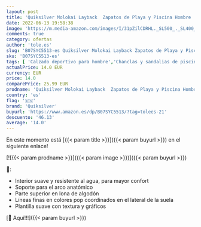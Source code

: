 ```yaml
---
layout: post
title: 'Quiksilver Molokai Layback  Zapatos de Playa y Piscina Hombre  Multicolor Black Blue Blue Xkbb  41 EU'
date: 2022-06-13 19:58:38
image: 'https://m.media-amazon.com/images/I/31pZilCDRHL._SL500_._SL400_.jpg'
comments: true
category: ofertas
author: 'tole.es'
slug: 'B07SYC5513-es Quiksilver Molokai Layback Zapatos de Playa y Piscina...'
sku: 'B07SYC5513-es'
tags: [ 'Calzado deportivo para hombre','Chanclas y sandalias de piscina para hombre','Zapatillas y calzado deportivo para hombre','Zapatos','Zapatos para hombre','Zapatos y complementos','quiksilver','zapatos','🇪🇸', ]
actualPrice: 14.0 EUR
currency: EUR
price: 14.0
comparePrice: 25.99 EUR
prodname: 'Quiksilver Molokai Layback  Zapatos de Playa y Piscina Hombre  Multicolor Black Blue Blue Xkbb  41 EU'
country: 'es'
flag: '🇪🇸'
brand: 'Quiksilver'
buyurl: 'https://www.amazon.es/dp/B07SYC5513/?tag=tolees-21'
descuento: '46.13'
average: '14.0'
---
```


En este momento está [{{< param title >}}]({{< param buyurl >}}) en el siguiente enlace!

[![{{< param prodname >}}]({{< param image >}})]({{< param buyurl >}})

🔎:

- Interior suave y resistente al agua, para mayor confort
- Soporte para el arco anatómico
- Parte superior en lona de algodón
- Líneas finas en colores pop coordinados en el lateral de la suela
- Plantilla suave con textura y gráficos

[🛒 Aquí!!!]({{< param buyurl >}})
